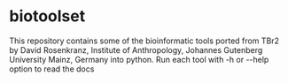 # biotoolset
This repository contains some of the bioinformatic tools ported from TBr2 by David Rosenkranz, Institute of Anthropology, Johannes Gutenberg University Mainz, Germany into python.
Run each tool with -h or --help option to read the docs